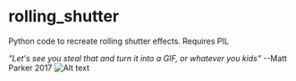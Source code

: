 # rolling_shutter
Python code to recreate rolling shutter effects.
Requires PIL

<i>"Let's see you steal that and turn it into a GIF, or whatever you kids"</i> --Matt Parker 2017
![Alt text](example.gif?raw=true "An example GIF")
